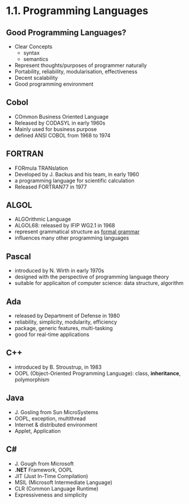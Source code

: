 # 1.1. Programming Languages

## Good Programming Languages?
  
* Clear Concepts
  * syntax
  * semantics
* Represent thoughts/purposes of programmer naturally
* Portability, reliability, modularisation, effectiveness
* Decent scalability
* Good programming environment

## Cobol

* COmmon Business Oriented Language
* Released by CODASYL in early 1960s
* Mainly used for business purpose
* defined ANSI COBOL from 1968 to 1974

## FORTRAN

* FORmula TRANslation
* Developed by J. Backus and his team, in early 1960
* a programming language for scientific calculation
* Released FORTRAN77 in 1977

## ALGOL

* ALGOrithmic Language
* ALGOL68: released by IFIP WG2.1 in 1968
* represent grammatical structure as [formal grammar](https://en.wikipedia.org/wiki/Formal_grammar)
* influences many other programming languages

## Pascal

* introduced by N. Wirth in early 1970s
* designed with the perspective of programming language theory
* suitable for applicaiton of computer science: data structure, algorithm 

## Ada

* released by Department of Defense in 1980
* reliability, simplicity, modularity, efficiency
* package, generic features, multi-tasking
* good for real-time applications

## C++

* introduced by B. Stroustrup, in 1983
* OOPL (Object-Oriented Programming Language): class, **inheritance**, polymorphism

## Java

* J. Gosling from Sun MicroSystems
* OOPL, exception, multithread
* Internet & distributed environment
* Applet, Application

## C#

* J. Gough from Microsoft
* **.NET** Framework, OOPL
* JIT (Just In-Time Compilation)
* MSIL (Microsoft Intermediate Language)
* CLR (Common Language Runtime)
* Expressiveness and simplicity
